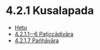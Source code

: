# 4.2.1 Kusalapada

* [Hetu](4.2.1/Hetu.md)
* [4.2.1.1--6 Paṭiccādivāra](4.2.1/4.2.1.1--6.md)
* [4.2.1.7 Pañhāvāra](4.2.1/4.2.1.7.md)
